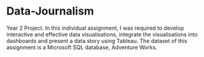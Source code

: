 # Data-Journalism
Year 2 Project. In this individual assignment, I was required to develop interactive and effective data visualisations, integrate the visualisations into dashboards and present a data story using Tableau.  The dataset of this assignment is a Microsoft SQL database, Adventure Works.
